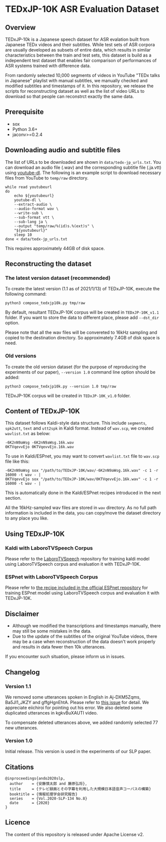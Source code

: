 # TEDxJP-10K ASR Evaluation Dataset

## Overview
TEDxJP-10k is a Japanese speech dataset for ASR evalation built from Japanese TEDx videos and their subtitles. While test sets of ASR corpora are usually developed as subsets of entire data, which results in similar characteristics between the train and test sets, this dataset is build as a independent test dataset that enables fair comparison of performances of ASR systems trained with difference data.

From randomly selected 10,000 segments of videos in YouTube "TEDx talks in Japanese" playlist with manual subtitles, we manually checked and modified subtitles and timestamps of it.
In this repository, we release the scripts for reconstructing dataset as well as the list of video URLs to download so that people can reconstrct exactly the same data.

## Prerequisite
- sox
- Python 3.6+
- jaconv>=0.2.4

## Downloading audio and subtitle files
The list of URLs to be downloaded are shown in `data/tedx-jp_urls.txt`.
You can download an audio file (<video-id>.wav) and the corresponding subtitle file (<video-id>.ja.vtt) using [youtube-dl](https://github.com/ytdl-org/youtube-dl).
The following is an example script to download necessary files from YouTube to `temp/raw` directory.
```
while read youtubeurl
do
    echo ${youtubeurl}
    youtube-dl \
	--extract-audio \
	--audio-format wav \
	--write-sub \
	--sub-format vtt \
	--sub-lang ja \
	--output "temp/raw/%(id)s.%(ext)s" \
	"${youtubeurl}"
    sleep 10
done < data/tedx-jp_urls.txt
```
This requires approximately 44GB of disk space.

## Reconstructing the dataset

### The latest version dataset (recommended)
To create the latest version (1.1 as of 2021/1/13) of TEDxJP-10K, execute the following command: 
```
python3 compose_tedxjp10k.py tmp/raw
```

By default, resultant TEDxJP-10K corpus will be created in `TEDxJP-10K_v1.1` folder.
If you want to store the data to different place, please add `--dst_dir` option.

Please note that all the wav files will be convereted to 16kHz sampling and copied to the destination directory. So approximately 7.4GB of disk space is need.

### Old versions
To create the old version dataset (for the purpose of reproducing the experiments of our paper), `--version 1.0` command line option should be added:
```
python3 compose_tedxjp10k.py --version 1.0 tmp/raw
```
TEDxJP-10K corpus will be created in `TEDxJP-10K_v1.0` folder.

## Content of TEDxJP-10K
This dataset follows Kaldi-style data structure.
This include `segments`, `spk2utt`, `text` and `utt2spk` in Kaldi format.
Instead of `wav.scp`, we created `wavlist.txt` as below:
```
-6K2nN9aWsg -6K2nN9aWsg.16k.wav
0KTVqevvEjo 0KTVqevvEjo.16k.wav
```
To use in Kaldi/ESPnet, you may want to convert `wavlist.txt` file to `wav.scp` file like this:
```
-6K2nN9aWsg sox "/path/to/TEDxJP-10K/wav/-6K2nN9aWsg.16k.wav" -c 1 -r 16000 -t wav - |
0KTVqevvEjo sox "/path/to/TEDxJP-10K/wav/0KTVqevvEjo.16k.wav" -c 1 -r 16000 -t wav - |
```
This is automatically done in the Kaldi/ESPnet recipes introduced in the next section.

All the 16kHz-sampled wav files are stored in `wav` directory.
As no full path information is included in the data, you can copy/move the dataset directory to any place you like.

## Using TEDxJP-10K

### Kaldi with LaboroTVSpeech Corpus
Please refer to the [LaboroTVSpeech](https://github.com/laboroai/LaboroTVSpeech) repository for training kaldi model using LaboroTVSpeech corpus and evaluation it with TEDxJP-10K.

### ESPnet with LaboroTVSpeech Corpus
Please refer to [the recipe included in the official ESPnet repository](https://github.com/espnet/espnet/tree/master/egs2/laborotv/) for training ESPnet model using LaboroTVSpeech corpus and evaluation it with TEDxJP-10K.


## Disclaimer
- Although we modified the transcriptions and timestamps manually, there may still be some mistakes in the data.
- Due to the update of the subtitles of the original YouTube videos, there may be a case when reconstruction of the data doesn't work properly and results in data fewer then 10k utterances.

If you encounter such situation, please inform us in issues.

## Changelog
### Version 1.1
We removed some utterances spoken in English in Aj-DXM5Zqms, Ba5Jl1_JKZY and gffgHgnEhtA.
Please refer to [this issue](https://github.com/laboroai/LaboroTVSpeech/issues/4) for detail. We appreciate eiichiroi for pointing out his error.
We also deleted some duplicated utterances in kgkvBuXAUTI video.

To compensate deleted utterances above, we added randomly selected 77 new utterances.

### Version 1.0
Initial release. This version is used in the experiments of our SLP paper.

## Citations
```
@inproceedings{ando2020slp,
  author    = {安藤慎太郎 and 藤原弘将},
  title     = {テレビ録画とその字幕を利用した大規模日本語音声コーパスの構築}
  booktitle = {情報処理学会研究報告}
  series    = {Vol.2020-SLP-134 No.8}
  date      = {2020}
}
```

## Licence
The content of this repository is released under Apache License v2.
